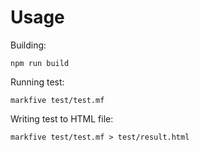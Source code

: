 Usage
=====

Building:

	npm run build

Running test:

	markfive test/test.mf

Writing test to HTML file:

	markfive test/test.mf > test/result.html
